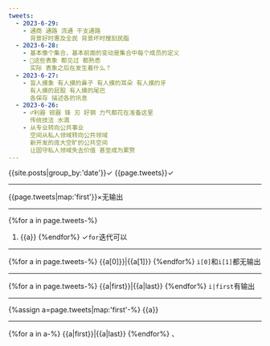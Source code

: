 ```yaml
---
tweets:
  - 2023-6-29:
    - 通商 通路 流通 干支通路
      背景好时惠及全民 背景坏时搜刮民脂
  - 2023-6-28:
    - 基本像个集合，基本前面的变动是集合中每个成员的定义
    - 🌙这些表象 都见过 都熟悉
      实际 表象之后在发生着什么？
  - 2023-6-27:
    - 盲人摸象 有人摸的鼻子 有人摸的耳朵 有人摸的牙
      有人摸的屁股 有人摸的尾巴
      各保存 描述各的讯息
  - 2023-6-26:
    - ♂利器 锐器 锋 刃 好钢 力气都花在准备这里
      传统技法 水滴
    - 从专业转向公共事业
      空间从私人领域转向公共领域
      新开发的庞大空旷的公共空间
      让固守私人领域失去价值 甚至成为累赘
---
```

{{site.posts|group_by:'date'}}✓
{{page.tweets}}✓

---
{{page.tweets|map:'first'}}×无输出

---
{%for a in page.tweets-%}
1. {{a}}
{%endfor%}
✓`for`迭代可以

---
{%for a in page.tweets-%}
{{a[0]}}|{{a[1]}}
{%endfor%}
`i[0]`和`i[1]`都无输出

---
{%for a in page.tweets-%}
{{a|first}}|{{a|last}}
{%endfor%}
`i|first`有输出

---
{%assign a=page.tweets|map:'first'-%}
{{a}}

---
{%for a in a-%}
{{a|first}}|{{a|last}}
{%endfor%}
、
